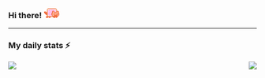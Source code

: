 <h3>Hi there! <img height=20 src="technyancolor_cat.gif"/></h3>
<hr/>
<h3> My daily stats ⚡️</h3>

<div width="100%" align="center">
<img align="left" src="https://streak-stats.demolab.com?user=tahmidefaz&theme=prussian&hide_border=true&border_radius=10" height=165/>
<img align="right" src="https://github-readme-activity-graph.vercel.app/graph?username=tahmidefaz&bg_color=182e45&color=8bbaf9&line=a3cbf0&point=38a0ff&area=true&hide_border=true" height=165/>
</div>

<br/>
